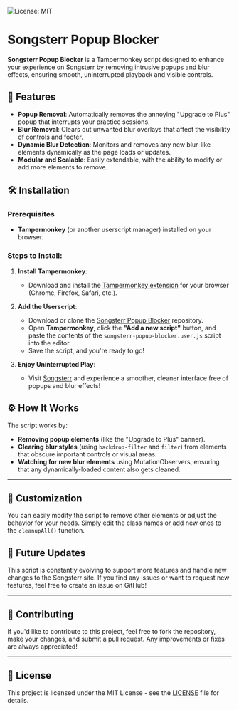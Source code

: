 ![License: MIT](https://img.shields.io/badge/License-MIT-green.svg)

# Songsterr Popup Blocker

**Songsterr Popup Blocker** is a Tampermonkey script designed to enhance your experience on Songsterr by removing intrusive popups and blur effects, ensuring smooth, uninterrupted playback and visible controls.

## 🚀 Features

- **Popup Removal**: Automatically removes the annoying "Upgrade to Plus" popup that interrupts your practice sessions.
- **Blur Removal**: Clears out unwanted blur overlays that affect the visibility of controls and footer.
- **Dynamic Blur Detection**: Monitors and removes any new blur-like elements dynamically as the page loads or updates.
- **Modular and Scalable**: Easily extendable, with the ability to modify or add more elements to remove.

## 🛠️ Installation

### Prerequisites

- **Tampermonkey** (or another userscript manager) installed on your browser.

### Steps to Install:

1. **Install Tampermonkey**:
   - Download and install the [Tampermonkey extension](https://www.tampermonkey.net/) for your browser (Chrome, Firefox, Safari, etc.).
   
2. **Add the Userscript**:
   - Download or clone the [Songsterr Popup Blocker](https://github.com/yourusername/Songsterr-Popup-Blocker) repository.
   - Open **Tampermonkey**, click the **"Add a new script"** button, and paste the contents of the `songsterr-popup-blocker.user.js` script into the editor.
   - Save the script, and you're ready to go!

3. **Enjoy Uninterrupted Play**:
   - Visit [Songsterr](https://www.songsterr.com/) and experience a smoother, cleaner interface free of popups and blur effects!

## ⚙️ How It Works

The script works by:

- **Removing popup elements** (like the "Upgrade to Plus" banner).
- **Clearing blur styles** (using `backdrop-filter` and `filter`) from elements that obscure important controls or visual areas.
- **Watching for new blur elements** using MutationObservers, ensuring that any dynamically-loaded content also gets cleaned.

---

## 📝 Customization

You can easily modify the script to remove other elements or adjust the behavior for your needs. Simply edit the class names or add new ones to the `cleanupAll()` function.

## 🎯 Future Updates

This script is constantly evolving to support more features and handle new changes to the Songsterr site. If you find any issues or want to request new features, feel free to create an issue on GitHub!

---

## 🤝 Contributing

If you'd like to contribute to this project, feel free to fork the repository, make your changes, and submit a pull request. Any improvements or fixes are always appreciated!

---

## 📄 License

This project is licensed under the MIT License - see the [LICENSE](LICENSE) file for details.
